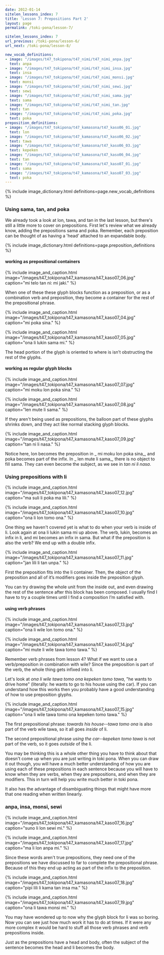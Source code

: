 ```yaml
---
date: 2012-01-14
sitelen_lessons_index: 7
title: 'Lesson 7: Prepositions Part 2'
layout: page
permalink: /toki-pona/lesson-7/

sitelen_lessons_index: 7
url_previous: /toki-pona/lesson-6/
url_next: /toki-pona/lesson-8/

new_vocab_definitions:
- image: "/images/t47_tokipona/t47_nimi/t47_nimi_anpa.jpg"
  text: anpa
- image: "/images/t47_tokipona/t47_nimi/t47_nimi_insa.jpg"
  text: insa
- image: "/images/t47_tokipona/t47_nimi/t47_nimi_monsi.jpg"
  text: monsi
- image: "/images/t47_tokipona/t47_nimi/t47_nimi_sewi.jpg"
  text: sewi
- image: "/images/t47_tokipona/t47_nimi/t47_nimi_sama.jpg"
  text: sama
- image: "/images/t47_tokipona/t47_nimi/t47_nimi_tan.jpg"
  text: tan
- image: "/images/t47_tokipona/t47_nimi/t47_nimi_poka.jpg"
  text: poka
preposition_definitions:
- image: "/images/t47_tokipona/t47_kamasona/t47_kaso06_01.jpg"
  text: lon
- image: "/images/t47_tokipona/t47_kamasona/t47_kaso06_02.jpg"
  text: tawa
- image: "/images/t47_tokipona/t47_kamasona/t47_kaso06_03.jpg"
  text: kepeken
- image: "/images/t47_tokipona/t47_kamasona/t47_kaso06_04.jpg"
  text: tan
- image: "/images/t47_tokipona/t47_kamasona/t47_kaso07_01.jpg"
  text: sama
- image: "/images/t47_tokipona/t47_kamasona/t47_kaso07_03.jpg"
  text: poka
---
```



{% include image_dictionary.html definitions=page.new_vocab_definitions %}

### Using sama, tan, and poka

We already took a look at lon, tawa, and tan in the last lesson, but there's still a little more to cover on prepositions. First let's review what we already know, adding the prepositions sama and poka. Remember, each preposition can be thought of as having a 'head' attached to an expandable body.

{% include image_dictionary.html definitions=page.preposition_definitions %}

#### working as prepositional containers

{% include image_and_caption.html image="/images/t47_tokipona/t47_kamasona/t47_kaso07_06.jpg" caption="mi telo tan ni: mi jaki." %}

When one of these these glyph blocks function as a preposition, or as a combination verb and preposition, they become a container for the rest of the prepositional phrase.

{% include image_and_caption.html image="/images/t47_tokipona/t47_kamasona/t47_kaso07_04.jpg" caption="mi poka sina." %}

{% include image_and_caption.html image="/images/t47_tokipona/t47_kamasona/t47_kaso07_05.jpg" caption="ona li lukin sama mi." %}

The head portion of the glyph is oriented to where is isn’t obstructing the rest of the glyphs.

#### working as regular glyph blocks

{% include image_and_caption.html image="/images/t47_tokipona/t47_kamasona/t47_kaso07_07.jpg" caption="mi moku lon poka sina." %}

{% include image_and_caption.html image="/images/t47_tokipona/t47_kamasona/t47_kaso07_08.jpg" caption="len mute li sama." %}

If they aren't being used as prepositions, the balloon part of these glyphs shrinks down, and they act like normal stacking glyph blocks.

{% include image_and_caption.html image="/images/t47_tokipona/t47_kamasona/t47_kaso07_09.jpg" caption="tan ni li nasa." %}

Notice here, lon becomes the preposition in _ mi moku lon poka sina_, and poka becomes part of the infix. In _ len mute li sama_, there is no object to fill sama. They can even become the subject, as we see in _tan ni li nasa_.

### Using prepositions with li

{% include image_and_caption.html image="/images/t47_tokipona/t47_kamasona/t47_kaso07_12.jpg" caption="ma suli li poka ma lili." %}

{% include image_and_caption.html image="/images/t47_tokipona/t47_kamasona/t47_kaso07_10.jpg" caption="ona li lon tomo ona." %}

One thing we haven't covered yet is what to do when your verb is inside of li. Look again at ona li lukin sama mi up above. The verb, lukin, becomes an infix in li, and mi becomes an infix in sama. But what if the preposition is also the verb? We end up with a double infix.

{% include image_and_caption.html image="/images/t47_tokipona/t47_kamasona/t47_kaso07_11.jpg" caption="jan lili li tan unpa." %}

First the preposition fits into the li container. Then, the object of the preposition and all of it’s modifiers goes inside the preposition glyph.

You can try drawing the whole unit from the inside out, and even drawing the rest of the sentence after this block has been composed. I usually find I have to try a couple times until I find a composition I’m satisfied with.

#### using verb phrases

{% include image_and_caption.html image="/images/t47_tokipona/t47_kamasona/t47_kaso07_13.jpg" caption="ona li wile lon tomo ona." %}

{% include image_and_caption.html image="/images/t47_tokipona/t47_kamasona/t47_kaso07_14.jpg" caption="mi mute li wile tawa tomo tawa." %}

Remember verb phrases from lesson 4? What if we want to use a verb/preposition in combination with wile? Since the preposition is part of the verb, the whole thing gets infixed into li.

Let's look at _ona li wile tawa tomo ona kepeken tomo tawa_, "he wants to drive home" (literally: he wants to go to his house using the car). If you can understand how this works then you probably have a good understanding of how to use preposition glyphs.

{% include image_and_caption.html image="/images/t47_tokipona/t47_kamasona/t47_kaso07_15.jpg" caption="ona li wile tawa tomo ona kepeken tomo tawa." %}

The first prepositional phrase: _towards his house--tawa tomo ona_ is also part of the verb wile tawa, so it all goes _inside_ of li.

The second prepositional phrase _using the car--kepeken tomo tawa_ is not part of the verb, so it goes _outside_ of the li.

You may be thinking this is a whole other thing you have to think about that doesn't come up when you are just writing in toki pona. When you can draw it out though, you will have a much better understanding of how you are using each of these prepositions in each sentence because you will have to know when they are verbs, when they are prepositions, and when they are modifiers. This in turn will help you write much better in toki pona. 

It also has the advantage of disambiguating things that might have more that one reading when written linearly.

### anpa, insa, monsi, sewi

{% include image_and_caption.html image="/images/t47_tokipona/t47_kamasona/t47_kaso07_16.jpg" caption="suno li lon sewi mi." %}

{% include image_and_caption.html image="/images/t47_tokipona/t47_kamasona/t47_kaso07_17.jpg" caption="ma li lon anpa mi." %}

Since these words aren't true prepositions, they need one of the prepositions we have discussed to far to complete the prepositional phrase. Because of this they end up acting as part of the infix to the preposition.

{% include image_and_caption.html image="/images/t47_tokipona/t47_kamasona/t47_kaso07_18.jpg" caption="pipi lili li kama tan insa ma." %}

{% include image_and_caption.html image="/images/t47_tokipona/t47_kamasona/t47_kaso07_19.jpg" caption="ona li tawa monsi mi." %}

You may have wondered up to now why the glyph block for li was so boring. Now you can see just how much work it has to do at times. If it were any more complex it would be hard to stuff all those verb phrases and verb prepositions inside.

Just as the prepositions have a head and body, often the subject of the sentence becomes the head and li becomes the body.
